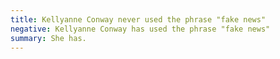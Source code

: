 ```yaml
---
title: Kellyanne Conway never used the phrase "fake news"
negative: Kellyanne Conway has used the phrase "fake news"
summary: She has.
---
```

